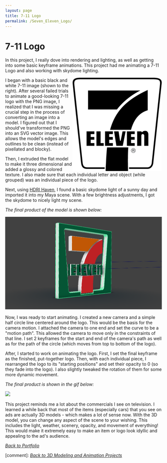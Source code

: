 ```yaml
---
layout: page
title: 7-11 Logo
permalink: /Seven_Eleven_Logo/
---
```

# 7-11 Logo

In this project, I really dove into rendering and lighting, as well as getting into some basic keyframe animations. This project had me animating a 7-11 Logo and also working with skydome lighting. <br>

<img align="right" src="/assets/SevElevLogoPic.png" style="width:50;">
I began with a basic black and white 7-11 image (shown to the right). After several failed trials to animate a good-looking 7-11 logo with the PNG image, I realized that I was missing a crucial step in the process of converting an image into a model. I figured out that I should've transformed the PNG into an SVG vector image. This allows the model's edges and outlines to be clean (instead of pixellated and blocky). 

Then, I extruded the flat model to make it three dimensional and added a glossy and colored texture. I also made sure that each individual letter and object (while grouped) was an individual piece of the logo. 

Next, using <a href="https://hdrihaven.com/">HDRI Haven</a>, I found a basic skydome light of a sunny day and imported it into my Maya scene. With a few brightness adjustments, I got the skydome to nicely light my scene.

*The final product of the model is shown below:*

<img src="/assets/SevElevMaya.png">

Now, I was ready to start animating. I created a new camera and a simple half circle line centered around the logo. This would be the basis for the camera motion. I attached the camera to one end and set the curve to be a "motion path". This allowed the camera to move only in the constraints of that line. I set 2 keyframes for the start and end of the camera's path as well as for the path of the circle (which moves from top to bottom of the logo).

After, I started to work on animating the logo. First, I set the final keyframe as the finished, put-together logo. Then, with each individual piece, I rearranged the logo to its "starting positions" and set their opacity to 0 (so they fade into the logo). I also slightly tweaked the rotation of them for some more dynamic movement. 

*The final product is shown in the gif below:*

<img src="/assets/SevElevPlayblast.gif">

This project reminds me a lot about the commercials I see on television. I learned a while back that most of the items (especially cars) that you see on ads are actually 3D models - which makes a lot of sense now. With the 3D model, you can change any aspect of the scene to your wishing. This includes the light, weather, scenery, opacity, and movement of everything! This would make it extremely easy to make an item or logo look idyllic and appealing to the ad's audience.

<a href="{{site.baseurl}}/portfolioPage.html">*Back to Portfolio*</a>

[comment]: [*Back to 3D Modeling and Animation Projects*]({{site.baseurl}}/Modeling_and_Animation/)